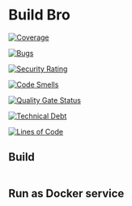 # Build Bro

[![Coverage](https://sonarcloud.io/api/project_badges/measure?project=esistegalaber_build-bro-api&metric=coverage)](https://sonarcloud.io/summary/new_code?id=esistegalaber_build-bro-api)

[![Bugs](https://sonarcloud.io/api/project_badges/measure?project=esistegalaber_build-bro-api&metric=bugs)](https://sonarcloud.io/summary/new_code?id=esistegalaber_build-bro-api)

[![Security Rating](https://sonarcloud.io/api/project_badges/measure?project=esistegalaber_build-bro-api&metric=security_rating)](https://sonarcloud.io/summary/new_code?id=esistegalaber_build-bro-api)

[![Code Smells](https://sonarcloud.io/api/project_badges/measure?project=esistegalaber_build-bro-api&metric=code_smells)](https://sonarcloud.io/summary/new_code?id=esistegalaber_build-bro-api)

[![Quality Gate Status](https://sonarcloud.io/api/project_badges/measure?project=esistegalaber_build-bro-api&metric=alert_status)](https://sonarcloud.io/summary/new_code?id=esistegalaber_build-bro-api)

[![Technical Debt](https://sonarcloud.io/api/project_badges/measure?project=esistegalaber_build-bro-api&metric=sqale_index)](https://sonarcloud.io/summary/new_code?id=esistegalaber_build-bro-api)

[![Lines of Code](https://sonarcloud.io/api/project_badges/measure?project=esistegalaber_build-bro-api&metric=ncloc)](https://sonarcloud.io/summary/new_code?id=esistegalaber_build-bro-api)
## Build
```shell script
```

## Run as Docker service

```shell script
```
